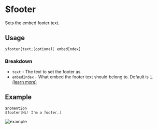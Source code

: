 # $footer
Sets the embed footer text.

## Usage
```
$footer[text;(optional) embedIndex]
```

### Breakdown
- `text` - The text to set the footer as.
- `embedIndex` - What embed the footer text should belong to. Default is `1`. [(learn more)](https://nilpointer-software.github.io/bdfd-wiki/guides/embedIndexes.html)

## Example
```
$nomention
$footer[Hi! I'm a footer.]
```

![example](https://user-images.githubusercontent.com/69215413/125977730-17b79b15-9b0d-494d-8d7b-39c50ccb2b0a.png)
